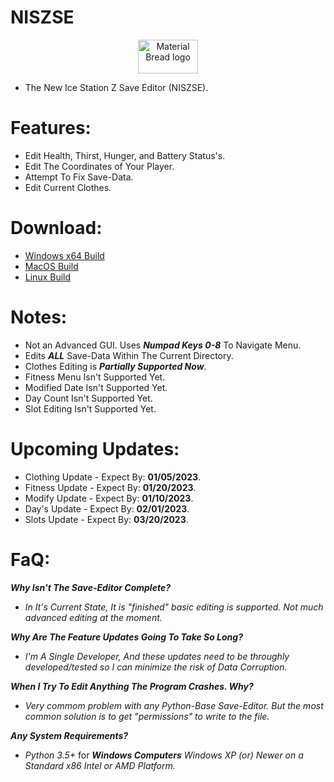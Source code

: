 # NISZSE

<p align="center">
    <img width="96" height="54" "src="https://user-images.githubusercontent.com/78656905/209751023-78384e2a-7640-47e1-861c-2e9bd5a318ec.png" alt="Material Bread logo">
</p>

- The New Ice Station Z Save Editor (NISZSE).

# Features:
- Edit Health, Thirst, Hunger, and Battery Status's.
- Edit The Coordinates of Your Player.
- Attempt To Fix Save-Data.
- Edit Current Clothes.

# Download:
- [Windows x64 Build](https://github.com/Cracko298/NISZSE/blob/main/NISZSE%20(Windows).zip?raw=true)
- [MacOS Build](https://github.com/Cracko298/NISZSE/blob/main/NISZSE%20(MacOS,%20Linux).zip?raw=true)
- [Linux Build](https://github.com/Cracko298/NISZSE/blob/main/NISZSE%20(MacOS,%20Linux).zip?raw=true)

# Notes:
- Not an Advanced GUI. Uses ***Numpad Keys 0-8*** To Navigate Menu.
- Edits ***ALL*** Save-Data Within The Current Directory.
- Clothes Editing is ***Partially Supported Now***.
- Fitness Menu Isn't Supported Yet.
- Modified Date Isn't Supported Yet.
- Day Count Isn't Supported Yet.
- Slot Editing Isn't Supported Yet.

# Upcoming Updates:
- Clothing Update - Expect By: **01/05/2023**.
- Fitness Update - Expect By: **01/20/2023**.
- Modify Update - Expect By: **01/10/2023**.
- Day's Update - Expect By: **02/01/2023**.
- Slots Update - Expect By: **03/20/2023**.

# FaQ:
***Why Isn't The Save-Editor Complete?***

- *In It's Current State, It is "finished" basic editing is supported. Not much advanced editing at the moment.*

***Why Are The Feature Updates Going To Take So Long?***

- *I'm A Single Developer, And these updates need to be throughly developed/tested so I can minimize the risk of Data Corruption.*

***When I Try To Edit Anything The Program Crashes. Why?***

- *Very commom problem with any Python-Base Save-Editor. But the most common solution is to get "permissions" to write to the file.*

***Any System Requirements?***

- *Python 3.5+* for ***Windows Computers*** *Windows XP (or) Newer on a Standard x86 Intel or AMD Platform.*
